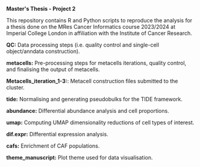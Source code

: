 **Master's Thesis - Project 2**

This repository contains R and Python scripts to reproduce the analysis for a thesis done on the MRes Cancer Informatics course 2023/2024 at Imperial College London in affiliation with the Institute of Cancer Research.

**QC:** Data processing steps (i.e. quality control and single-cell object/anndata construction).

**metacells:** Pre-processing steps for metacells iterations, quality control, and finalising the output of metacells.

**Metacells_iteration_1-3:**: Metacell construction files submitted to the cluster.

**tide:** Normalising and generating pseudobulks for the TIDE framework.

**abundance:** Differential abundance analysis and cell proportions.

**umap:** Computing UMAP dimensionality reductions of cell types of interest.

**dif.expr:** Differential expression analysis.

**cafs:** Enrichment of CAF populations.

**theme_manuscript:** Plot theme used for data visualisation.
